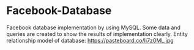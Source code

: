 # Facebook-Database
Facebook database implementation by using MySQL. 
Some data and queries are created to show the results of implementation clearly.
Entity relationship model of database: https://pasteboard.co/Ii7z0ML.jpg
